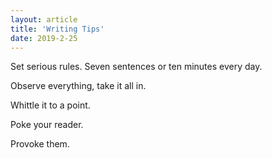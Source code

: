 ```yaml
---
layout: article
title: 'Writing Tips'
date: 2019-2-25
---
```


Set serious rules. Seven sentences or ten minutes every day.

Observe everything, take it all in.

Whittle it to a point.

Poke your reader.

Provoke them.

